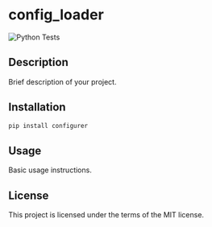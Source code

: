 # config_loader

![Python Tests](https://github.com/username/repo-name/workflows/Python%20Tests/badge.svg?branch=development)

## Description

Brief description of your project.

## Installation

```bash
pip install configurer
```

## Usage

Basic usage instructions.

## License

This project is licensed under the terms of the MIT license.
